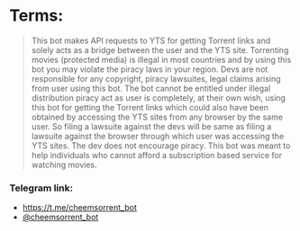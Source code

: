 # Terms:
> This bot makes API requests to YTS for getting Torrent links and solely acts as a bridge between the user and the YTS site. Torrenting movies (protected media) is illegal in most countries and by using this bot you may violate the piracy laws in your region. Devs are not responsible for any copyright, piracy lawsuites, legal claims arising from user using this bot. The bot cannot be entitled under illegal distribution piracy act as user is completely, at their own wish, using this bot for getting the Torrent links which could also have been obtained by accessing the YTS sites from any browser by the same user. So filing a lawsuite against the devs will be same as filing a lawsuite against the browser through which user was accessing the YTS sites. The dev does not encourage piracy. This bot was meant to help individuals who cannot afford a subscription based service for watching movies.

### Telegram link: 
- https://t.me/cheemsorrent_bot 
- [@cheemsorrent_bot](https://t.me/cheemsorrent_bot)

